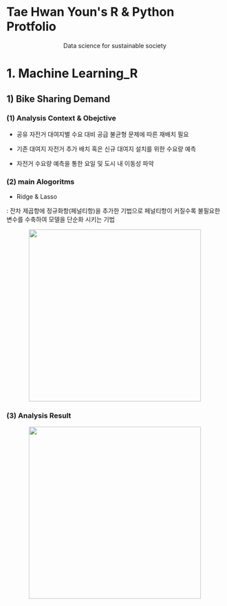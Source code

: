 # Tae Hwan Youn's R & Python Protfolio

<center>Data science for sustainable society</center>



# 1. Machine Learning_R

## 1) Bike Sharing Demand

### (1) Analysis Context & Obejctive

 - 공유 자전거 대여지별 수요 대비 공급 불균형 문제에 따른 재배치 필요

 - 기존 대여지 자전거 추가 배치 혹은 신규 대여지 설치를 위한 수요량 예측

 - 자전거 수요량 예측을 통한 요일 및 도시 내 이동성 파악



### (2) main Alogoritms

 - Ridge & Lasso

  : 잔차 제곱항에 정규화항(페널티항)을 추가한 기법으로 페널티항이 커질수록 불필요한 변수를 수축하여 모델을 단순화 시키는 기법

<center><img src="https://github.com/ooDoo6169/THs_portfolio.github.io/blob/master/img_src/ridge_lasso.png?raw=true" width="400px" /></center>



### (3) Analysis Result

<center><img src="https://github.com/ooDoo6169/THs_portfolio.github.io/blob/master/img_src/ML_BSD_result.png?raw=true" width="400px" /></center>

